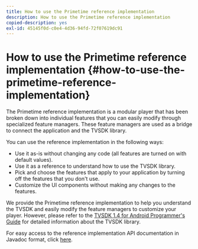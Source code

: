```yaml
---
title: How to use the Primetime reference implementation
description: How to use the Primetime reference implementation
copied-description: yes
exl-id: 45145f0d-c0e4-4d36-94fd-72f07619dc91
---
```

# How to use the Primetime reference implementation {#how-to-use-the-primetime-reference-implementation}

The Primetime reference implementation is a modular player that has been broken down into individual features that you can easily modify through specialized feature managers. These feature managers are used as a bridge to connect the application and the TVSDK library.

You can use the reference implementation in the following ways:

* Use it as-is without changing any code (all features are turned on with default values). 
* Use it as a reference to understand how to use the TVSDK library. 
* Pick and choose the features that apply to your application by turning off the features that you don't use. 
* Customize the UI components without making any changes to the features.

We provide the Primetime reference implementation to help you understand the TVSDK and easily modify the feature managers to customize your player. However, please refer to the [TVSDK 1.4 for Android Programmer's Guide](https://helpx.adobe.com/content/dam/help/en/primetime/programming-guides/psdk_android.pdf) for detailed information about the TVSDK library.

For easy access to the reference implementation API documentation in Javadoc format, click [here](https://help.adobe.com/en_US/primetime/api/reference_implementation/android/javadoc/index.html).
